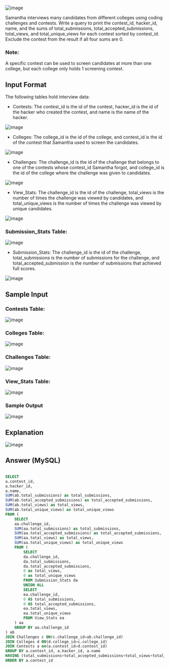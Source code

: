 ![image](https://user-images.githubusercontent.com/23621801/158689010-e9485083-bf4e-4c8e-9d16-545c6d75579f.png)

Samantha interviews many candidates from different colleges using coding challenges and contests. 
Write a query to print the contest_id, hacker_id, name, and the sums of total_submissions, total_accepted_submissions, 
total_views, and total_unique_views for each contest sorted by contest_id. 
Exclude the contest from the result if all four sums are 0.

### Note:
A specific contest can be used to screen candidates at more than one college, but each college only holds 1 screening contest.


## Input Format

The following tables hold interview data:

* Contests: The contest_id is the id of the contest, hacker_id is the id of the hacker who created the contest, and name is the name of the hacker.

![image](https://user-images.githubusercontent.com/23621801/158689404-ca655fc7-d951-4e63-8ccf-1861de15668d.png)

* Colleges: The college_id is the id of the college, and contest_id is the id of the contest that Samantha used to screen the candidates.

![image](https://user-images.githubusercontent.com/23621801/158689480-26edf295-b142-4a51-9280-8d0e24ca48f5.png)


* Challenges: The challenge_id is the id of the challenge that belongs to one of the contests whose contest_id Samantha forgot, 
and college_id is the id of the college where the challenge was given to candidates.

![image](https://user-images.githubusercontent.com/23621801/158689546-11e6c586-211a-4544-b18d-105066c8ad46.png)


* View_Stats: The challenge_id is the id of the challenge, total_views is the number of times the challenge was 
viewed by candidates, and total_unique_views is the number of times the challenge was viewed by unique candidates.

![image](https://user-images.githubusercontent.com/23621801/158689643-4e7ffb92-4422-4bd0-8e00-9feeee0672ee.png)


### Submission_Stats Table:

![image](https://user-images.githubusercontent.com/23621801/158696244-d9f4748b-5756-4da0-90c7-c60bf742ad79.png)

* Submission_Stats: The challenge_id is the id of the challenge, total_submissions is the number of submissions for the challenge, 
and total_accepted_submission is the number of submissions that achieved full scores.

![image](https://user-images.githubusercontent.com/23621801/158690034-8d9a161d-f271-44a8-8a05-54445880eafd.png)


## Sample Input

### Contests Table: 

![image](https://user-images.githubusercontent.com/23621801/158693996-444978f2-c2a6-40f2-b343-9d1a9619a78b.png)

### Colleges Table:

![image](https://user-images.githubusercontent.com/23621801/158695232-af0bd6e1-b938-4e1b-a6a1-84b37314e129.png)

### Challenges Table:

![image](https://user-images.githubusercontent.com/23621801/158695392-16087659-142a-426a-ab06-ac1ca4ed0cff.png)

### View_Stats Table:

![image](https://user-images.githubusercontent.com/23621801/158695465-71cd9d74-623e-49cf-8d88-3c8fcce1d3dd.png)

### Sample Output

![image](https://user-images.githubusercontent.com/23621801/158696462-4ec283d3-aaab-4be4-9fae-a30ee5d5fb67.png)


## Explanation

![image](https://user-images.githubusercontent.com/23621801/158696665-3ca56c31-123a-47cd-9e9f-631f6d5b33c2.png)


## Answer (MySQL)

```sql

SELECT
a.contest_id,
a.hacker_id,
a.name,
SUM(ab.total_submissions) as total_submissions,
SUM(ab.total_accepted_submissions) as total_accepted_submissions,
SUM(ab.total_views) as total_views,
SUM(ab.total_unique_views) as total_unique_views
FROM (
    SELECT
    aa.challenge_id,
    SUM(aa.total_submissions) as total_submissions,
    SUM(aa.total_accepted_submissions) as total_accepted_submissions,
    SUM(aa.total_views) as total_views,
    SUM(aa.total_unique_views) as total_unique_views
    FROM (
        SELECT
        da.challenge_id,
        da.total_submissions,
        da.total_accepted_submissions,
        0 as total_views,
        0 as total_unique_views
        FROM Submission_Stats da
        UNION ALL
        SELECT
        ea.challenge_id,
        0 AS total_submissions,
        0 AS total_accepted_submissions,
        ea.total_views,
        ea.total_unique_views
        FROM View_Stats ea    
    ) aa
    GROUP BY aa.challenge_id    
) ab
JOIN Challenges c ON(c.challenge_id=ab.challenge_id)
JOIN Colleges d ON(d.college_id=c.college_id)
JOIN Contests a on(a.contest_id=d.contest_id)
GROUP BY a.contest_id, a.hacker_id, a.name
HAVING (total_submissions+total_accepted_submissions+total_views+total_unique_views)>0
ORDER BY a.contest_id

```







